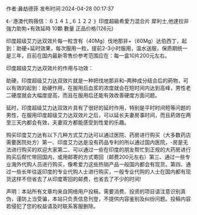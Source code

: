 <p>作者:鼻劫德菲 发布时间:2024-04-28 00:17:37</p>
<p>《✅港澳代购薇信：６１４１_６１２２ 》印度超級希愛力混合片 犀利士,他達拉非 強力助勃+有效延時 10顆 數量 正品价格(126元) </p>
									<p>印度超级艾力达双效片每一粒含有（40Mg）伐地那非+（60Mg）达伯西丁，起到：助硬+延时效果，每次服用一粒，提前2-3小时服用，温水送服，保质期统一是三年，目前在国内最新零售价参考范围应在：每一盒10片200元左右。</p><p></p><p></p><p>印度超级艾力达双效片的作用与功效：</p><p>助硬，印度超级艾力达双效片就是一种把伐地那非和–两种成分结合后的葯物，可以有效的起到：助硬作用，在服用后血浆的浓度就会在短时间内达到高峰，男性老二硬度就会大幅度提高，而且在服用后还能有效改善硬度方面问题。</p><p>延时，印度超级艾力达双效片具有了很好的延时作用，特别是平时时间短等问题的男性，在服用印度超级艾力达双效片之后，可以延长夫妻房事时间，而且葯效在两至三天内都会有效，夫妻双方都能感受到性爱的乐趣。</p><p>购买印度艾力达有以下几种方式艾力达可以通过医院、药房进行购买（大多数药店需要医院处方）第一、印度艾力达是没有药品专利的所以通过国内医院，-房是无法进行购买的欢迎大家第二、可以通过一些在印度的朋友帮忙到正规的大药房进行购买后帮忙带回国内，或用邮寄的方式寄回（邮费200元左右）第三、通过一些专业海外代购人员进行购买，像希爱力这些热销产品一般国内都会有现货。第四、通过一些长年往返印度的专业代购人士进行购买，一般专业代购的人士在国内都有现货这样不但省去了从印度寄回的邮费，也省去了不少的时间!</p>				声明：本站所有文章均来自网络用户投稿，需要消费、投资的项目请注意识别真伪，谨防上当受骗，本站只负责信息刊登，不提供内容鉴别及纠纷问题。投稿内容若侵犯了您的权益请及时联系客服删除。				
